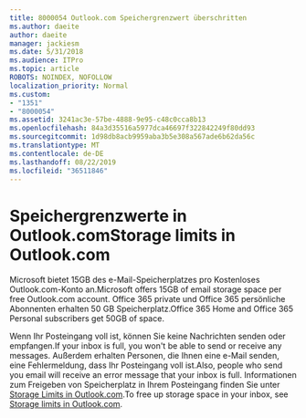 ```yaml
---
title: 8000054 Outlook.com Speichergrenzwert überschritten
ms.author: daeite
author: daeite
manager: jackiesm
ms.date: 5/31/2018
ms.audience: ITPro
ms.topic: article
ROBOTS: NOINDEX, NOFOLLOW
localization_priority: Normal
ms.custom:
- "1351"
- "8000054"
ms.assetid: 3241ac3e-57be-4888-9e95-c48c0cca8b13
ms.openlocfilehash: 84a3d35516a5977dca46697f322842249f80dd93
ms.sourcegitcommit: 1d98db8acb9959aba3b5e308a567ade6b62da56c
ms.translationtype: MT
ms.contentlocale: de-DE
ms.lasthandoff: 08/22/2019
ms.locfileid: "36511846"
---
```

# <a name="storage-limits-in-outlookcom"></a><span data-ttu-id="428e9-102">Speichergrenzwerte in Outlook.com</span><span class="sxs-lookup"><span data-stu-id="428e9-102">Storage limits in Outlook.com</span></span>

<span data-ttu-id="428e9-103">Microsoft bietet 15GB des e-Mail-Speicherplatzes pro Kostenloses Outlook.com-Konto an.</span><span class="sxs-lookup"><span data-stu-id="428e9-103">Microsoft offers 15GB of email storage space per free Outlook.com account.</span></span> <span data-ttu-id="428e9-104">Office 365 private und Office 365 persönliche Abonnenten erhalten 50 GB Speicherplatz.</span><span class="sxs-lookup"><span data-stu-id="428e9-104">Office 365 Home and Office 365 Personal subscribers get 50GB of space.</span></span>
  
<span data-ttu-id="428e9-105">Wenn Ihr Posteingang voll ist, können Sie keine Nachrichten senden oder empfangen.</span><span class="sxs-lookup"><span data-stu-id="428e9-105">If your inbox is full, you won't be able to send or receive any messages.</span></span> <span data-ttu-id="428e9-106">Außerdem erhalten Personen, die Ihnen eine e-Mail senden, eine Fehlermeldung, dass Ihr Posteingang voll ist.</span><span class="sxs-lookup"><span data-stu-id="428e9-106">Also, people who send you email will receive an error message that your inbox is full.</span></span> <span data-ttu-id="428e9-107">Informationen zum Freigeben von Speicherplatz in Ihrem Posteingang finden Sie unter [Storage Limits in Outlook.com](https://go.microsoft.com/fwlink/p/?linkid=2001900&amp;clcid=0x409).</span><span class="sxs-lookup"><span data-stu-id="428e9-107">To free up storage space in your inbox, see [Storage limits in Outlook.com](https://go.microsoft.com/fwlink/p/?linkid=2001900&amp;clcid=0x409).</span></span>
  